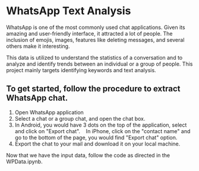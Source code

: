 # WhatsApp Text Analysis 

WhatsApp is one of the most commonly used chat applications. Given its amazing and user-friendly interface, it attracted a lot of people. The inclusion of emojis, images, features like deleting messages, and several others make it interesting. 

This data is utilized to understand the statistics of a conversation and to analyze and identify trends between an individual or a group of people. This project mainly targets identifying keywords and text analysis. 

## To get started, follow the procedure to extract WhatsApp chat.

1. Open WhatsApp application
2. Select a chat or a group chat, and open the chat box.
3. In Android, you would have 3 dots on the top of the application, select and click on "Export chat".
   In iPhone, click on the "contact name" and go to the bottom of the page, you would find "Export chat" option.
4. Export the chat to your mail and download it on your local machine. 

Now that we have the input data, follow the code as directed in the WPData.ipynb.  
